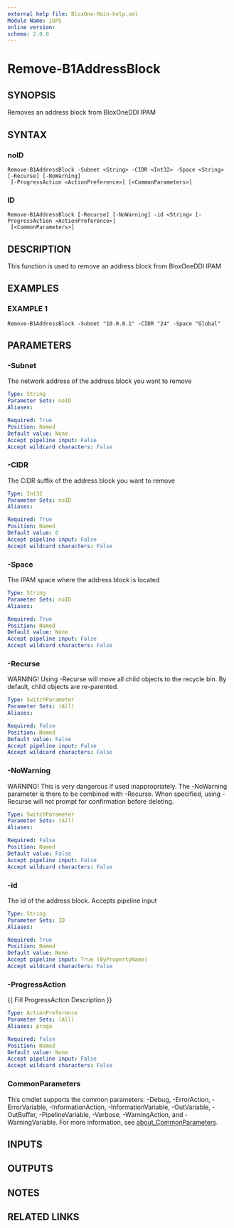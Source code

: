 ```yaml
---
external help file: BloxOne-Main-help.xml
Module Name: ibPS
online version:
schema: 2.0.0
---
```


# Remove-B1AddressBlock

## SYNOPSIS
Removes an address block from BloxOneDDI IPAM

## SYNTAX

### noID
```
Remove-B1AddressBlock -Subnet <String> -CIDR <Int32> -Space <String> [-Recurse] [-NoWarning]
 [-ProgressAction <ActionPreference>] [<CommonParameters>]
```

### ID
```
Remove-B1AddressBlock [-Recurse] [-NoWarning] -id <String> [-ProgressAction <ActionPreference>]
 [<CommonParameters>]
```

## DESCRIPTION
This function is used to remove an address block from BloxOneDDI IPAM

## EXAMPLES

### EXAMPLE 1
```
Remove-B1AddressBlock -Subnet "10.0.0.1" -CIDR "24" -Space "Global"
```

## PARAMETERS

### -Subnet
The network address of the address block you want to remove

```yaml
Type: String
Parameter Sets: noID
Aliases:

Required: True
Position: Named
Default value: None
Accept pipeline input: False
Accept wildcard characters: False
```

### -CIDR
The CIDR suffix of the address block you want to remove

```yaml
Type: Int32
Parameter Sets: noID
Aliases:

Required: True
Position: Named
Default value: 0
Accept pipeline input: False
Accept wildcard characters: False
```

### -Space
The IPAM space where the address block is located

```yaml
Type: String
Parameter Sets: noID
Aliases:

Required: True
Position: Named
Default value: None
Accept pipeline input: False
Accept wildcard characters: False
```

### -Recurse
WARNING!
Using -Recurse will move all child objects to the recycle bin.
By default, child objects are re-parented.

```yaml
Type: SwitchParameter
Parameter Sets: (All)
Aliases:

Required: False
Position: Named
Default value: False
Accept pipeline input: False
Accept wildcard characters: False
```

### -NoWarning
WARNING!
This is very dangerous if used inappropriately.
The -NoWarning parameter is there to be combined with -Recurse.
When specified, using -Recurse will not prompt for confirmation before deleting.

```yaml
Type: SwitchParameter
Parameter Sets: (All)
Aliases:

Required: False
Position: Named
Default value: False
Accept pipeline input: False
Accept wildcard characters: False
```

### -id
The id of the address block.
Accepts pipeline input

```yaml
Type: String
Parameter Sets: ID
Aliases:

Required: True
Position: Named
Default value: None
Accept pipeline input: True (ByPropertyName)
Accept wildcard characters: False
```

### -ProgressAction
{{ Fill ProgressAction Description }}

```yaml
Type: ActionPreference
Parameter Sets: (All)
Aliases: proga

Required: False
Position: Named
Default value: None
Accept pipeline input: False
Accept wildcard characters: False
```

### CommonParameters
This cmdlet supports the common parameters: -Debug, -ErrorAction, -ErrorVariable, -InformationAction, -InformationVariable, -OutVariable, -OutBuffer, -PipelineVariable, -Verbose, -WarningAction, and -WarningVariable. For more information, see [about_CommonParameters](http://go.microsoft.com/fwlink/?LinkID=113216).

## INPUTS

## OUTPUTS

## NOTES

## RELATED LINKS
